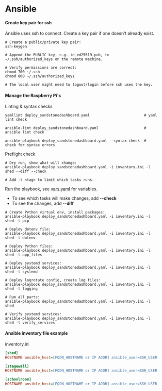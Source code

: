 # Ansible

#### Create key pair for ssh 

Ansible uses ssh to connect. Create a key pair if one doesn't already exist.

```shell
# Create a public/private key pair:
ssh-keygen

# Append the PUBLIC key, e.g. id_ed25519.pub, to ~/.ssh/authorized_keys on the remote machine.

# Verify permissions are correct:
chmod 700 ~/.ssh
chmod 600 ~/.ssh/authorized_keys

# The local user might need to logout/login before ssh uses the key.
```

#### Manage the Raspberry Pi's

Linting & syntax checks

```shell
yamllint deploy_sandstonedashboard.yaml                         # yaml lint check

ansible-lint deploy_sandstonedashboard.yaml                     # ansible lint check

ansible-playbook deploy_sandstonedashboard.yaml --syntax-check  # check for syntax errors
```

Preflight check

```shell
# Dry run, show what will change:
ansible-playbook deploy_sandstonedashboard.yaml -i inventory.ini -l shed --diff --check

# Add -t <tag> to limit which tasks runs.
```

Run the playbook, see [vars.yaml](vars.yaml) for variables.

* To see which tasks will make changes, add **--check**
* To see the changes, add **--diff**

```shell
# Create Python virtual env, install packages:
ansible-playbook deploy_sandstonedashboard.yaml -i inventory.ini -l shed -t pip

# Deploy dotenv file:
ansible-playbook deploy_sandstonedashboard.yaml -i inventory.ini -l shed -t dotenv

# Deploy Python files:
ansible-playbook deploy_sandstonedashboard.yaml -i inventory.ini -l shed -t app_files

# Deploy systemd services:
ansible-playbook deploy_sandstonedashboard.yaml -i inventory.ini -l shed -t systemd

# Deploy logrotate config, create log files:
ansible-playbook deploy_sandstonedashboard.yaml -i inventory.ini -l shed -t logging
```

```shell
# Run all parts:
ansible-playbook deploy_sandstonedashboard.yaml -i inventory.ini -l shed
```

```shell
# Verify systemd services:
ansible-playbook deploy_sandstonedashboard.yaml -i inventory.ini -l shed -t verify_services
```

#### Ansible inventory file example

inventory.ini

```ini
[shed]
HOSTNAME ansible_host=[FQDN_HOSTNAME or IP ADDR] ansible_user=SSH_USER ansible_port=PORT dotenv_host=HOSTNAME

[stagewall]
HOSTNAME ansible_host=[FQDN_HOSTNAME or IP ADDR] ansible_user=SSH_USER ansible_port=PORT dotenv_host=HOSTNAME

[schoolroom]
HOSTNAME ansible_host=[FQDN_HOSTNAME or IP ADDR] ansible_user=SSH_USER ansible_port=PORT dotenv_host=HOSTNAME
```
